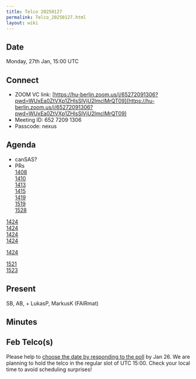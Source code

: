 ```yaml
---
title: Telco 20250127
permalink: Telco_20250127.html
layout: wiki
---
```


Date
----

Monday, 27th Jan, 15:00 UTC


Connect
-------
* ZOOM VC link: [https://hu-berlin.zoom.us/j/65272091306?pwd=WUxEa0ZtVXp1ZHlsSlVjU2lmclMrQT09](https://hu-berlin.zoom.us/j/65272091306?pwd=WUxEa0ZtVXp1ZHlsSlVjU2lmclMrQT09)
* Meeting ID: 652 7209 1306
* Passcode: nexus

Agenda
------
* canSAS?
* PRs  
[1408](https://github.com/nexusformat/definitions/pull/1408)  
[1410](https://github.com/nexusformat/definitions/pull/1410)  
[1413](https://github.com/nexusformat/definitions/pull/1413)  
[1415](https://github.com/nexusformat/definitions/pull/1415)  
[1419](https://github.com/nexusformat/definitions/pull/1419)  
[1519](https://github.com/nexusformat/definitions/pull/1519)  
[1528](https://github.com/nexusformat/definitions/pull/1528)  
  
[1424](https://github.com/nexusformat/definitions/pull/1424)  
[1424](https://github.com/nexusformat/definitions/pull/1423)  
[1424](https://github.com/nexusformat/definitions/pull/1422)  
[1424](https://github.com/nexusformat/definitions/pull/1425)  
  
[1424](https://github.com/nexusformat/definitions/pull/1421)  
  
[1521](https://github.com/nexusformat/definitions/pull/1521)  
[1523](https://github.com/nexusformat/definitions/pull/1523)  


Present
-------
SB, AB,  + LukasP, MarkusK (FAIRmat)

Minutes
-------

Feb Telco(s)
--------------

Please help to [choose the date by responding to the poll](https://doodle.com/group-poll/participate/dJzK0EDd) by Jan 26. We are planning to hold the telco in the regular slot of UTC 15:00. Check your local time to avoid scheduling surprises!

